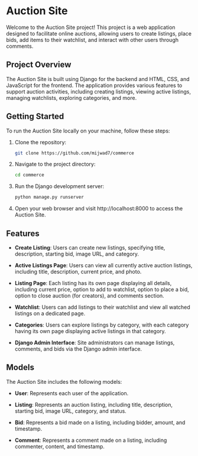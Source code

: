 # Auction Site

Welcome to the Auction Site project! This project is a web application designed to facilitate online auctions, allowing users to create listings, place bids, add items to their watchlist, and interact with other users through comments.

## Project Overview

The Auction Site is built using Django for the backend and HTML, CSS, and JavaScript for the frontend. The application provides various features to support auction activities, including creating listings, viewing active listings, managing watchlists, exploring categories, and more.

## Getting Started

To run the Auction Site locally on your machine, follow these steps:

1. Clone the repository:

    ```bash
    git clone https://github.com/mijwad7/commerce
    ```

2. Navigate to the project directory:

    ```bash
    cd commerce
    ```
3. Run the Django development server:

    ```bash
    python manage.py runserver
    ```

4. Open your web browser and visit http://localhost:8000 to access the Auction Site.

## Features

- **Create Listing**: Users can create new listings, specifying title, description, starting bid, image URL, and category.
  
- **Active Listings Page**: Users can view all currently active auction listings, including title, description, current price, and photo.
  
- **Listing Page**: Each listing has its own page displaying all details, including current price, option to add to watchlist, option to place a bid, option to close auction (for creators), and comments section.
  
- **Watchlist**: Users can add listings to their watchlist and view all watched listings on a dedicated page.
  
- **Categories**: Users can explore listings by category, with each category having its own page displaying active listings in that category.
  
- **Django Admin Interface**: Site administrators can manage listings, comments, and bids via the Django admin interface.

## Models

The Auction Site includes the following models:

- **User**: Represents each user of the application.
  
- **Listing**: Represents an auction listing, including title, description, starting bid, image URL, category, and status.
  
- **Bid**: Represents a bid made on a listing, including bidder, amount, and timestamp.
  
- **Comment**: Represents a comment made on a listing, including commenter, content, and timestamp.
